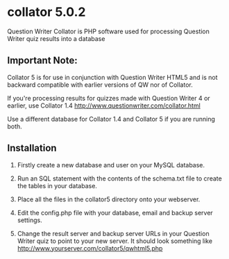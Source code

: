collator 5.0.2
==============

Question Writer Collator is PHP software used for processing Question Writer quiz results into a database


Important Note:
---------------

Collator 5 is for use in conjunction with Question Writer HTML5 and is not backward compatible with earlier versions of QW nor of Collator.

If you're processing results for quizzes made with Question Writer 4 or earlier, use Collator 1.4
http://www.questionwriter.com/collator.html

Use a different database for Collator 1.4 and Collator 5 if you are running both.

Installation
-----------------------------------
1. Firstly create a new database and user on your MySQL database.

2. Run an SQL statement with the contents of the schema.txt file to create the tables in your database.

3. Place all the files in the collator5 directory onto your webserver.

4. Edit the config.php file with your database, email and backup server settings.

5. Change the result server and backup server URLs in your Question Writer quiz to point to your new server. It should look something like
http://www.yourserver.com/collator5/qwhtml5.php
